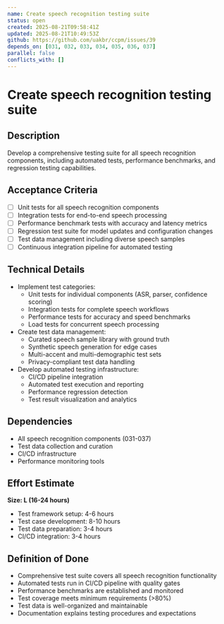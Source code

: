 ```yaml
---
name: Create speech recognition testing suite
status: open
created: 2025-08-21T09:58:41Z
updated: 2025-08-21T10:49:53Z
github: https://github.com/uakbr/ccpm/issues/39
depends_on: [031, 032, 033, 034, 035, 036, 037]
parallel: false
conflicts_with: []
---
```


# Create speech recognition testing suite

## Description
Develop a comprehensive testing suite for all speech recognition components, including automated tests, performance benchmarks, and regression testing capabilities.

## Acceptance Criteria
- [ ] Unit tests for all speech recognition components
- [ ] Integration tests for end-to-end speech processing
- [ ] Performance benchmark tests with accuracy and latency metrics
- [ ] Regression test suite for model updates and configuration changes
- [ ] Test data management including diverse speech samples
- [ ] Continuous integration pipeline for automated testing

## Technical Details
- Implement test categories:
  - Unit tests for individual components (ASR, parser, confidence scoring)
  - Integration tests for complete speech workflows
  - Performance tests for accuracy and speed benchmarks
  - Load tests for concurrent speech processing
- Create test data management:
  - Curated speech sample library with ground truth
  - Synthetic speech generation for edge cases
  - Multi-accent and multi-demographic test sets
  - Privacy-compliant test data handling
- Develop automated testing infrastructure:
  - CI/CD pipeline integration
  - Automated test execution and reporting
  - Performance regression detection
  - Test result visualization and analytics

## Dependencies
- All speech recognition components (031-037)
- Test data collection and curation
- CI/CD infrastructure
- Performance monitoring tools

## Effort Estimate
**Size: L (16-24 hours)**
- Test framework setup: 4-6 hours
- Test case development: 8-10 hours
- Test data preparation: 3-4 hours
- CI/CD integration: 3-4 hours

## Definition of Done
- Comprehensive test suite covers all speech recognition functionality
- Automated tests run in CI/CD pipeline with quality gates
- Performance benchmarks are established and monitored
- Test coverage meets minimum requirements (>80%)
- Test data is well-organized and maintainable
- Documentation explains testing procedures and expectations
